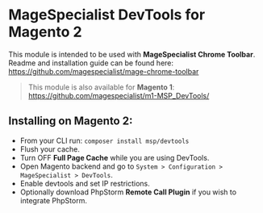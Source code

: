 # MageSpecialist DevTools for Magento 2

This module is intended to be used with **MageSpecialist Chrome Toolbar**.
Readme and installation guide can be found here: https://github.com/magespecialist/mage-chrome-toolbar

> This module is also available for **Magento 1**: https://github.com/magespecialist/m1-MSP_DevTools/

## Installing on Magento 2:
* From your CLI run: `composer install msp/devtools`
* Flush your cache.
* Turn OFF **Full Page Cache** while you are using DevTools.
* Open Magento backend and go to `System > Configuration > MageSpecialist > DevTools`.
* Enable devtools and set IP restrictions.
* Optionally download PhpStorm **Remote Call Plugin** if you wish to integrate PhpStorm.
